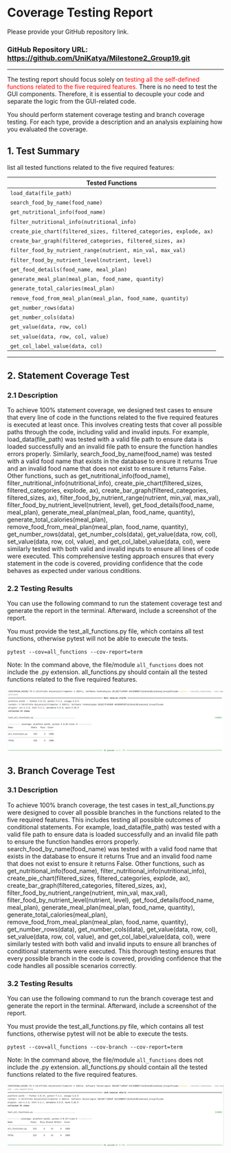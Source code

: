 # Coverage Testing Report

Please provide your GitHub repository link.
### GitHub Repository URL: https://github.com/UniKatya/Milestone2_Group19.git

---

The testing report should focus solely on <span style="color:red"> testing all the self-defined functions related to 
the five required features.</span> There is no need to test the GUI components. Therefore, it is essential to decouple your code and separate the logic from the GUI-related code.

You should perform statement coverage testing and branch coverage testing. For each type, provide a description and an analysis explaining how you evaluated the coverage.

## 1. **Test Summary**
list all tested functions related to the five required features:

| **Tested Functions** |
|--------------------|
| `load_data(file_path)` | 
| `search_food_by_name(food_name)` |
| `get_nutritional_info(food_name)` |
| `filter_nutritional_info(nutritional_info)` |
| `create_pie_chart(filtered_sizes, filtered_categories, explode, ax)` |
| `create_bar_graph(filtered_categories, filtered_sizes, ax)` |
| `filter_food_by_nutrient_range(nutrient, min_val, max_val)` |
| `filter_food_by_nutrient_level(nutrient, level)` |
| `get_food_details(food_name, meal_plan)` |
| `generate_meal_plan(meal_plan, food_name, quantity)` |
| `generate_total_calories(meal_plan)` |
| `remove_food_from_meal_plan(meal_plan, food_name, quantity)` |
| `get_number_rows(data)` |
| `get_number_cols(data)` |
| `get_value(data, row, col)` |
| `set_value(data, row, col, value)` |
| `get_col_label_value(data, col)` |

---

## 2. **Statement Coverage Test**

### 2.1 Description

To achieve 100% statement coverage, we designed test cases to ensure that every line of code in the functions related to the five required features is executed at least once. This involves creating tests that cover all possible paths through the code, including valid and invalid inputs. For example, load_data(file_path) was tested with a valid file path to ensure data is loaded successfully and an invalid file path to ensure the function handles errors properly. Similarly, search_food_by_name(food_name) was tested with a valid food name that exists in the database to ensure it returns True and an invalid food name that does not exist to ensure it returns False. Other functions, such as get_nutritional_info(food_name), filter_nutritional_info(nutritional_info), create_pie_chart(filtered_sizes, filtered_categories, explode, ax), create_bar_graph(filtered_categories, filtered_sizes, ax), filter_food_by_nutrient_range(nutrient, min_val, max_val), filter_food_by_nutrient_level(nutrient, level), get_food_details(food_name, meal_plan), generate_meal_plan(meal_plan, food_name, quantity), generate_total_calories(meal_plan), remove_food_from_meal_plan(meal_plan, food_name, quantity), get_number_rows(data), get_number_cols(data), get_value(data, row, col), set_value(data, row, col, value), and get_col_label_value(data, col), were similarly tested with both valid and invalid inputs to ensure all lines of code were executed. This comprehensive testing approach ensures that every statement in the code is covered, providing confidence that the code behaves as expected under various conditions.

### 2.2 Testing Results
You can use the following command to run the statement coverage test and generate the report in the terminal. Afterward, include a screenshot of the report. 

You must provide the test_all_functions.py file, which contains all test functions, otherwise pytest will not be able to execute the tests.

```commandline
pytest --cov=all_functions --cov-report=term
```
Note: In the command above, the file/module `all_functions` does not include the .py extension. all_functions.py should contain all the tested functions related to the five required features.

![statement_coverage](./images/statement_coverage.png)

## 3. **Branch Coverage Test**

### 3.1 Description

To achieve 100% branch coverage, the test cases in test_all_functions.py were designed to cover all possible branches in the functions related to the five required features. This includes testing all possible outcomes of conditional statements. For example, load_data(file_path) was tested with a valid file path to ensure data is loaded successfully and an invalid file path to ensure the function handles errors properly. search_food_by_name(food_name) was tested with a valid food name that exists in the database to ensure it returns True and an invalid food name that does not exist to ensure it returns False. Other functions, such as get_nutritional_info(food_name), filter_nutritional_info(nutritional_info), create_pie_chart(filtered_sizes, filtered_categories, explode, ax), create_bar_graph(filtered_categories, filtered_sizes, ax), filter_food_by_nutrient_range(nutrient, min_val, max_val), filter_food_by_nutrient_level(nutrient, level), get_food_details(food_name, meal_plan), generate_meal_plan(meal_plan, food_name, quantity), generate_total_calories(meal_plan), remove_food_from_meal_plan(meal_plan, food_name, quantity), get_number_rows(data), get_number_cols(data), get_value(data, row, col), set_value(data, row, col, value), and get_col_label_value(data, col), were similarly tested with both valid and invalid inputs to ensure all branches of conditional statements were executed. This thorough testing ensures that every possible branch in the code is covered, providing confidence that the code handles all possible scenarios correctly.

### 3.2 Testing Results
You can use the following command to run the branch coverage test and generate the report in the terminal. Afterward, include a screenshot of the report. 

You must provide the test_all_functions.py file, which contains all test functions, otherwise pytest will not be able to execute the tests.

```commandline
pytest --cov=all_functions --cov-branch --cov-report=term
```
Note: In the command above, the file/module `all_functions` does not include the .py extension. all_functions.py should contain all the tested functions related to the five required features.

![statement_coverage](./images/branch_coverage.png)
